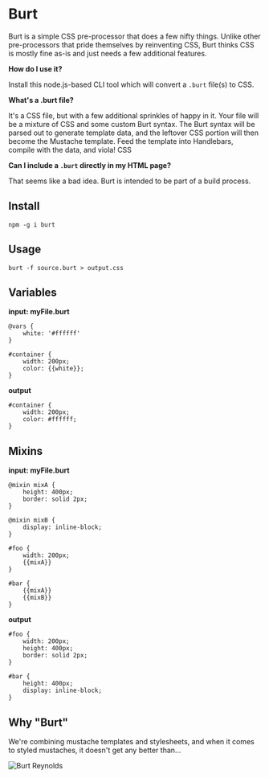 Burt
========================

Burt is a simple CSS pre-processor that does a few nifty things.  Unlike other pre-processors that pride themselves by reinventing CSS, Burt thinks CSS is mostly fine as-is and just needs a few additional features.

**How do I use it?**

Install this node.js-based CLI tool which will convert a `.burt` file(s) to CSS.

**What's a .burt file?**

It's a CSS file, but with a few additional sprinkles of happy in it.  Your file will be a mixture of CSS and some custom Burt syntax.  The Burt syntax will be parsed out to generate template data, and the leftover CSS portion will then become the Mustache template.  Feed the template into Handlebars, compile with the data, and viola! CSS

**Can I include a `.burt` directly in my HTML page?**

That seems like a bad idea.  Burt is intended to be part of a build process.

Install
-------

    npm -g i burt

Usage
-----

    burt -f source.burt > output.css

Variables
---------
**input: myFile.burt**

    @vars {
        white: '#ffffff'
    }

    #container {
        width: 200px;
        color: {{white}};
    }

**output**

    #container {
        width: 200px;
        color: #ffffff;
    }

Mixins
------

**input: myFile.burt**

	@mixin mixA {
		height: 400px;
		border: solid 2px;
	}

	@mixin mixB {
		display: inline-block;
	}

	#foo {
		width: 200px;
		{{mixA}}
	}

	#bar {
		{{mixA}}
		{{mixB}}
	}

**output**

	#foo {
		width: 200px;
		height: 400px;
		border: solid 2px;
	}

	#bar {
		height: 400px;
		display: inline-block;
	}

Why "Burt"
-----

We're combining mustache templates and stylesheets, and when it comes to styled mustaches, it doesn't get any better than...

![Burt Reynolds](http://www.nndb.com/people/888/000023819/burt-reynolds-sm.jpg)